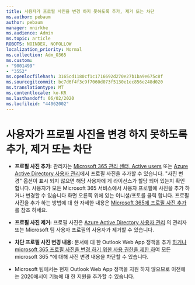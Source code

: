 ```yaml
---
title: 사용자가 프로필 사진을 변경 하지 못하도록 추가, 제거 또는 차단
ms.author: pebaum
author: pebaum
manager: mnirkhe
ms.audience: Admin
ms.topic: article
ROBOTS: NOINDEX, NOFOLLOW
localization_priority: Normal
ms.collection: Adm_O365
ms.custom:
- "9001499"
- "3552"
ms.openlocfilehash: 3165cd1180cf1c1716692d270e27b1ba9e675c8f
ms.sourcegitcommit: bc7d6f4f3c9f7060d073f5130e1ec856e248d020
ms.translationtype: MT
ms.contentlocale: ko-KR
ms.lasthandoff: 06/02/2020
ms.locfileid: "44062002"
---
```

# <a name="add-remove-or-prevent-users-from-changing-profile-photos"></a>사용자가 프로필 사진을 변경 하지 못하도록 추가, 제거 또는 차단

- **프로필 사진 추가:** 관리자는 [Microsoft 365 관리 센터, Active users](https://admin.microsoft.com/Adminportal/Home?source=applauncher#/users) 또는 [Azure Active Directory 사용자 관리](https://portal.azure.com/#blade/Microsoft_AAD_IAM/UsersManagementMenuBlade/AllUsers)에서 프로필 사진을 추가할 수 있습니다.  "사진 변경" 옵션이 표시 되지 않으면 해당 사용자에 게 라이선스가 할당 되어 있는지 확인 합니다. 사용자가 모든 Microsoft 365 서비스에서 사용자 프로필에 사진을 추가 하거나 변경할 수 있습니다 화면 오른쪽 위에 있는 이니셜/포토를 클릭 합니다. 프로필 사진을 추가 하는 방법에 대 한 자세한 내용은 [Microsoft 365에 프로필 사진 추가](https://support.office.com/article/add-your-profile-photo-to-office-365-2eaf93fd-b3f1-43b9-9cdc-bdcd548435b7)를 참조 하세요.

- **프로필 사진 제거:** 프로필 사진은 [Azure Active Directory 사용자 관리](https://portal.azure.com/#blade/Microsoft_AAD_IAM/UsersManagementMenuBlade/AllUsers) 의 관리자 또는 Microsoft 팀 사용자 프로필의 사용자가 제거할 수 있습니다.

- **차단 프로필 사진 변경 내용:** 문서에 대 한 Outlook Web App 정책을 추가 [하거나 microsoft 365 프로필 사진을 변경 하기 위한 사용 권한을 제한 하](https://answers.microsoft.com/msoffice/forum/msoffice_o365admin-mso_manage/locking-photos-or-restricting-permissions-to/1d19ae4f-de5d-4c3d-a0ad-4b8b8ac32e3d)여 모든 microsoft 365 *에 대해 사진 변경 내용을 차단할 수 있습니다.

* Microsoft 팀에서는 현재 Outlook Web App 정책을 지원 하지 않으므로 이전에는 2020에서이 기능에 대 한 지원을 추가할 수 있습니다.
